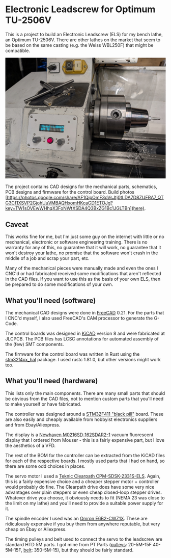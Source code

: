 # Electronic Leadscrew for Optimum TU-2506V

This is a project to build an Electronic Leadscrew (ELS) for my bench
lathe, an Optimum TU-2506V. There are other lathes on the market that
seem to be based on the same casting (e.g. the Weiss WBL250F) that
might be compatible.

![installed ELS controller](/images/installed.jpg)

The project contains CAD designs for the mechanical parts, schematics,
PCB designs and firmware for the control board. Build photos
[https://photos.google.com/share/AF1QipOmF3oVsJtj0tLDA7D8ZUFRA7_QTG3Cf1XSVP2GjohUuVMBAQHxomHKcaGD1ETOJg?key=TW1sOVEwWHhqX3FoNWtXSDA4Q3BxZG1Bc1JGLTBn](here).

## Caveat

This works fine for me, but I'm just some guy on the internet with
little or no mechanical, electronic or software engineering training. 
There is no warranty for any of this, no guarantee that it will work,
no guarantee that it won't destroy your lathe, no promise that the
software won't crash in the middle of a job and scrap your part, etc.

Many of the mechanical pieces were manually made and even the
ones I CNC'd or had fabricated received some modifications that
aren't reflected in the CAD files. If you want to use this as the
basis of your own ELS, then be prepared to do some modifications of
your own.

## What you'll need (software)

The mechanical CAD designs were done in
[FreeCAD](https://www.freecad.org/) 0.21. For the parts that I CNC'd
myself, I also used FreeCAD's CAM processor to generate the G-Code.

The control boards was designed in [KiCAD](https://www.kicad.org/)
version 8 and were fabricated at JLCPCB. The PCB files has LCSC
annotations for automated assembly of the (few) SMT components.

The firmware for the control board was written in Rust using the
[stm32f4xx_hal](https://github.com/stm32-rs/stm32f4xx-hal) package.
I used rustc 1.81.0, but other versions might work too.

## What you'll need (hardware)

This lists only the main components. There are many small parts that
should be obvious from the CAD files, not to mention custom parts that
you'll need to make yourself or have fabricated.

The controller was designed around a
[STM32F411 "black pill"](https://www.dfrobot.com/product-2338.html) board.
These are also easily and cheaply available from hobbyist electronics
suppliers and from Ebay/Aliexpress.

The display is a
[Newhaven M0216SD‐162SDAR2-1](https://au.mouser.com/ProductDetail/Newhaven-Display/M0216SD-162SDAR2-1?qs=3vk7fz9CmNxwBN2LYkSmDA%3D%3D)
vacuum fluorescent display that I ordered from Mouser - this is a
fairly expensive part, but I love the aesthetics of a VFD.

The rest of the BOM for the controller can be extracted from the
KiCAD files for each of the respective boards. I mostly used parts that
I had on hand, so there are some odd choices in places.

The servo motor I used a
[Teknic Clearpath CPM-SDSK-2331S-ELS](https://teknic.com/model-info/CPM-SDSK-2331S-ELS/).
Again, this is a fairly expensive choice and a cheaper stepper
motor + controller would probably do fine. The Clearpath drive does
have some very nice advantages over plain steppers or even cheap
closed-loop stepper drives. Whatever drive you choose, it obviously
needs to fit (NEMA 23 was close to the limit on my lathe) and you'll
need to provide a suitable power supply for it.

The spindle encoder I used was an
[Omron E6B2-CWZ1X](https://www.ia.omron.com/product/item/2382/). These are
ridiculously expensive if you buy them from anywhere reputable, but very
cheap on Ebay or Aliexpress.

The timing pulleys and belt used to connect the servo to the
leadscrew are standard HTD 5M parts. I got mine from PT Parts
([pulleys](https://www.ptparts.com.au/products/category/ALL/-12-5M-15--5m-15-htd-timing-pulleys):
20-5M-15F 40-5M-15F,
[belt](https://www.ptparts.com.au/products/category/ALL/-225-5M-15--5m-15-timing-belts): 350-5M-15),
but they should be fairly standard.

